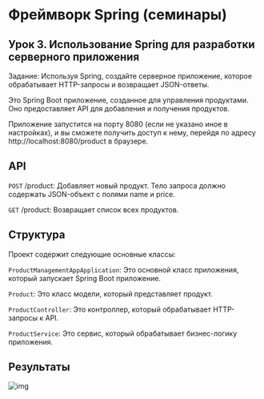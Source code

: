 # Фреймворк Spring (семинары)
## Урок 3. Использование Spring для разработки серверного приложения

Задание: Используя Spring, создайте серверное приложение, которое обрабатывает HTTP-запросы и возвращает JSON-ответы.

Это Spring Boot приложение, созданное для управления продуктами. Оно предоставляет API для добавления и получения продуктов.

Приложение запустится на порту 8080 (если не указано иное в настройках), и вы сможете получить доступ к нему, перейдя по адресу http://localhost:8080/product в браузере.

## API
`POST` /product: Добавляет новый продукт. Тело запроса должно содержать JSON-объект с полями name и price.

`GET` /product: Возвращает список всех продуктов.

## Структура
Проект содержит следующие основные классы:

`ProductManagementAppApplication`: Это основной класс приложения, который запускает Spring Boot приложение.

`Product`: Это класс модели, который представляет продукт.

`ProductController`: Это контроллер, который обрабатывает HTTP-запросы к API.

`ProductService`: Это сервис, который обрабатывает бизнес-логику приложения.

## Результаты
![img](https://github.com/ShumAhd/Spring-framework-3/blob/main/img/2024-01-23_232519.jpg)